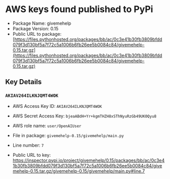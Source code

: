 # AWS keys found published to PyPi

* Package Name: givemehelp
* Package Version: 0.15
* Public URL to package: [https://files.pythonhosted.org/packages/bb/ac/0c3e41b30fb3809bfdd079f3d130bf5a7f72c5a1006b6fb26ee5b0084c84/givemehelp-0.15.tar.gz](https://files.pythonhosted.org/packages/bb/ac/0c3e41b30fb3809bfdd079f3d130bf5a7f72c5a1006b6fb26ee5b0084c84/givemehelp-0.15.tar.gz)

## Key Details

### `AKIAV264ILKNJQMT4WOK`

* AWS Access Key ID: `AKIAV264ILKNJQMT4WOK`
* AWS Secret Access Key: `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` 
* AWS role name: `user/OpenAIUser`
* File in package: `givemehelp-0.15/givemehelp/main.py`
* Line number: `7`

* Public URL to key: https://inspector.pypi.io/project/givemehelp/0.15/packages/bb/ac/0c3e41b30fb3809bfdd079f3d130bf5a7f72c5a1006b6fb26ee5b0084c84/givemehelp-0.15.tar.gz/givemehelp-0.15/givemehelp/main.py#line.7


